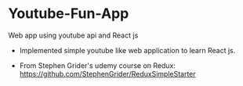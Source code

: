 # Youtube-Fun-App
Web app using youtube api and React js

* Implemented simple youtube like web application to learn React js.

* From Stephen Grider's udemy course on Redux:
https://github.com/StephenGrider/ReduxSimpleStarter
